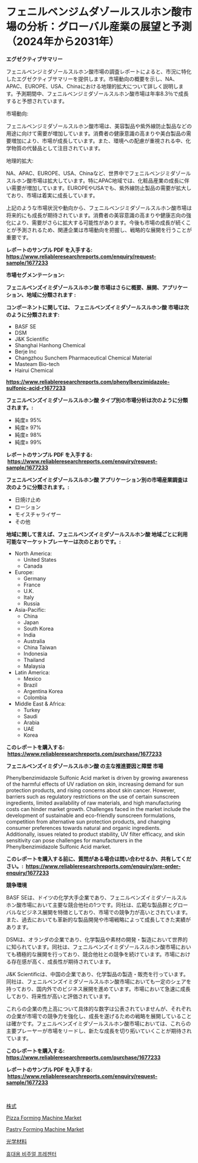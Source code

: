 <p><h1>フェニルベンジムダゾールスルホン酸市場の分析：グローバル産業の展望と予測（2024年から2031年）</h1></p><p><strong>エグゼクティブサマリー</strong></p>
<p><p>フェニルベンジミダゾールスルホン酸市場の調査レポートによると、市況に特化したエグゼクティブサマリーを提供します。市場動向の概要を示し、NA、APAC、EUROPE、USA、Chinaにおける地理的拡大について詳しく説明します。予測期間中、フェニルベンジミダゾールスルホン酸市場は年率8.3％で成長すると予想されています。</p><p>市場動向:</p><p>フェニルベンジミダゾールスルホン酸市場は、美容製品や紫外線防止製品などの用途に向けて需要が増加しています。消費者の健康意識の高まりや美白製品の需要増加により、市場が成長しています。また、環境への配慮が重視される中、化学物質の代替品として注目されています。</p><p>地理的拡大:</p><p>NA、APAC、EUROPE、USA、Chinaなど、世界中でフェニルベンジミダゾールスルホン酸市場は拡大しています。特にAPAC地域では、化粧品産業の成長に伴い需要が増加しています。EUROPEやUSAでも、紫外線防止製品の需要が拡大しており、市場は着実に成長しています。</p><p>上記のような市場状況や動向から、フェニルベンジミダゾールスルホン酸市場は将来的にも成長が期待されています。消費者の美容意識の高まりや健康志向の強化により、需要がさらに拡大する可能性があります。今後も市場の成長が続くことが予測されるため、関連企業は市場動向を把握し、戦略的な展開を行うことが重要です。</p></p>
<p><strong>レポートのサンプル PDF を入手する: <a href="https://www.reliableresearchreports.com/enquiry/request-sample/1677233">https://www.reliableresearchreports.com/enquiry/request-sample/1677233</a></strong></p>
<p><strong>市場セグメンテーション:</strong></p>
<p><strong> フェニルベンズイミダゾールスルホン酸 市場はさらに概要、展開、アプリケーション、地域に分類されます :</strong></p>
<p><strong>コンポーネントに関しては、 フェニルベンズイミダゾールスルホン酸 市場は次のように分類されます: &nbsp;</strong></p>
<p><ul><li>BASF SE</li><li>DSM</li><li>J&K Scientific</li><li>Shanghai Hanhong Chemical</li><li>Berje Inc</li><li>Changzhou Sunchem Pharmaceutical Chemical Material</li><li>Masteam Bio-tech</li><li>Hairui Chemical</li></ul></p>
<p><strong><a href="https://www.reliableresearchreports.com/phenylbenzimidazole-sulfonic-acid-r1677233">https://www.reliableresearchreports.com/phenylbenzimidazole-sulfonic-acid-r1677233</a></strong></p>
<p><strong> フェニルベンズイミダゾールスルホン酸 タイプ別の市場分析は次のように分類されます。:</strong></p>
<p><ul><li>純度≥ 95%</li><li>純度≥ 97%</li><li>純度≥ 98%</li><li>純度≥ 99%</li></ul></p>
<p><strong>レポートのサンプル PDF を入手する: &nbsp;<a href="https://www.reliableresearchreports.com/enquiry/request-sample/1677233">https://www.reliableresearchreports.com/enquiry/request-sample/1677233</a></strong></p>
<p><strong> フェニルベンズイミダゾールスルホン酸 アプリケーション別の市場産業調査は次のように分類されます。:</strong></p>
<p><ul><li>日焼け止め</li><li>ローション</li><li>モイスチャライザー</li><li>その他</li></ul></p>
<p><strong>地域に関して言えば、フェニルベンズイミダゾールスルホン酸 地域ごとに利用可能なマーケットプレーヤーは次のとおりです。:</strong></p>
<p><ul>
    <li>
        North America:
        <ul>
            <li>United States</li>
            <li>Canada</li>
        </ul>
    </li>
    <li>
        Europe:
        <ul>
            <li>Germany</li>
            <li>France</li>
            <li>U.K.</li>
            <li>Italy</li>
            <li>Russia</li>
        </ul>
    </li>
    <li>
        Asia-Pacific:
        <ul>
            <li>China</li>
            <li>Japan</li>
            <li>South Korea</li>
            <li>India</li>
            <li>Australia</li>
            <li>China Taiwan</li>
            <li>Indonesia</li>
            <li>Thailand</li>
            <li>Malaysia</li>
        </ul>
    </li>
    <li>
        Latin America:
        <ul>
            <li>Mexico</li>
            <li>Brazil</li>
            <li>Argentina Korea</li>
            <li>Colombia</li>
        </ul>
    </li>
    <li>
        Middle East & Africa:
        <ul>
            <li>Turkey</li>
            <li>Saudi</li>
            <li>Arabia</li>
            <li>UAE</li>
            <li>Korea</li>
        </ul>
    </li>
    </ul></p>
<p><strong>このレポートを購入する: &nbsp;<a href="https://www.reliableresearchreports.com/purchase/1677233">https://www.reliableresearchreports.com/purchase/1677233</a></strong></p>
<p><strong>フェニルベンズイミダゾールスルホン酸 の主な推進要因と障壁 市場</strong></p>
<p><p>Phenylbenzimidazole Sulfonic Acid market is driven by growing awareness of the harmful effects of UV radiation on skin, increasing demand for sun protection products, and rising concerns about skin cancer. However, barriers such as regulatory restrictions on the use of certain sunscreen ingredients, limited availability of raw materials, and high manufacturing costs can hinder market growth. Challenges faced in the market include the development of sustainable and eco-friendly sunscreen formulations, competition from alternative sun protection products, and changing consumer preferences towards natural and organic ingredients. Additionally, issues related to product stability, UV filter efficacy, and skin sensitivity can pose challenges for manufacturers in the Phenylbenzimidazole Sulfonic Acid market.</p></p>
<p><strong>このレポートを購入する前に、質問がある場合は問い合わせるか、共有してください。:&nbsp; <a href="https://www.reliableresearchreports.com/enquiry/pre-order-enquiry/1677233">https://www.reliableresearchreports.com/enquiry/pre-order-enquiry/1677233</a></strong></p>
<p><strong>競争環境</strong></p>
<p><p>BASF SEは、ドイツの化学大手企業であり、フェニルベンズイミダゾールスルホン酸市場において主要な競合他社の1つです。同社は、広範な製品群とグローバルなビジネス展開を特徴としており、市場での競争力が高いとされています。また、過去においても革新的な製品開発や市場戦略によって成長してきた実績があります。</p><p>DSMは、オランダの企業であり、化学製品や素材の開発・製造において世界的に知られています。同社は、フェニルベンズイミダゾールスルホン酸市場においても積極的な展開を行っており、競合他社との競争を続けています。市場における存在感が高く、成長性が期待されています。</p><p>J&K Scientificは、中国の企業であり、化学製品の製造・販売を行っています。同社は、フェニルベンズイミダゾールスルホン酸市場においても一定のシェアを持っており、国内外でのビジネス展開を進めています。市場において急速に成長しており、将来性が高いと評価されています。</p><p>これらの企業の売上高について具体的な数字は公表されていませんが、それぞれの企業が市場での競争力を強化し、成長を遂げるための戦略を展開していることは確かです。フェニルベンズイミダゾールスルホン酸市場においては、これらの主要プレーヤーが市場をリードし、新たな成長を切り拓いていくことが期待されています。</p></p>
<p><strong>このレポートを購入する: &nbsp; <a href="https://www.reliableresearchreports.com/purchase/1677233">https://www.reliableresearchreports.com/purchase/1677233</a></strong></p>
<p><strong>レポートのサンプル PDF を入手する: &nbsp;<a href="https://www.reliableresearchreports.com/enquiry/request-sample/1677233">https://www.reliableresearchreports.com/enquiry/request-sample/1677233</a></strong><strong></strong></p>
<p>&nbsp;</p>
<p><p><a href="https://medium.com/@samirmayert28/2024%E5%B9%B4%E3%81%8B%E3%82%892031%E5%B9%B4%E3%81%AE%E6%9C%9F%E9%96%93%E3%81%AB%E4%BA%88%E6%B8%AC%E3%81%95%E3%82%8C%E3%82%8B%E6%A0%AA%E5%BC%8F%E5%B8%82%E5%A0%B4%E3%81%AE%E3%83%88%E3%83%AC%E3%83%B3%E3%83%89%E3%81%A8%E5%B8%82%E5%A0%B4%E5%88%86%E6%9E%90-b414fcdc1f28">株式</a></p><p><a href="https://github.com/nicholepatriciadoylenwnrjr0/Market-Research-Report-List-2/blob/main/pizza-forming-machine-market.md">Pizza Forming Machine Market</a></p><p><a href="https://github.com/gamblestampleyjenny50m5sl6/Market-Research-Report-List-2/blob/main/pastry-forming-machine-market.md">Pastry Forming Machine Market</a></p><p><a href="https://github.com/nemesis2824/Market-Research-Report-List-1/blob/main/344662628045.md">光学材料</a></p><p><a href="https://medium.com/@jenniferstanley2022/%ED%9C%B4%EB%8C%80%EC%9A%A9-%EC%8B%9C%EA%B0%81-%ED%94%84%EB%A0%88%EC%A0%A0%ED%84%B0-%EC%8B%9C%EC%9E%A5-%EC%A2%85%EB%A5%98-%EC%9D%91%EC%9A%A9-%EB%B0%8F-%EC%A7%80%EB%A6%AC%EC%97%90-%EB%94%B0%EB%A5%B8-%ED%8F%AC%EA%B4%84%EC%A0%81-%ED%8F%89%EA%B0%80-760f0eca8c50">휴대용 비주얼 프레젠터</a></p></p>